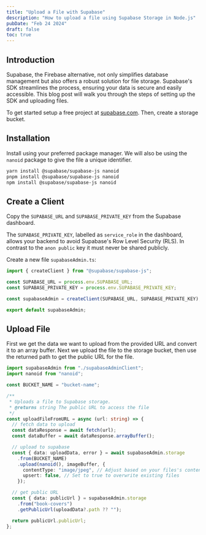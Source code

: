 ```yaml
---
title: "Upload a File with Supabase"
description: "How to upload a file using Supabase Storage in Node.js"
pubDate: "Feb 24 2024"
draft: false
toc: true
---
```


## Introduction

Supabase, the Firebase alternative, not only simplifies database management but also offers a robust solution for file storage. Supabase's SDK streamlines the process, ensuring your data is secure and easily accessible. This blog post will walk you through the steps of setting up the SDK and uploading files.

To get started setup a free project at [supabase.com](https://supabase.com). Then, create a storage bucket.

## Installation

Install using your preferred package manager. We will also be using the `nanoid` package to give the file a unique identifier.

```bash
yarn install @supabase/supabase-js nanoid
pnpm install @supabase/supabase-js nanoid
npm install @supabase/supabase-js nanoid
```

## Create a Client

Copy the `SUPABASE_URL` and `SUPABASE_PRIVATE_KEY` from the Supabase dashboard. 

The `SUPABASE_PRIVATE_KEY`, labelled as `service_role` in the dashboard, allows your backend to avoid Supabase's Row Level Security (RLS). In contrast to the `anon public` key it must never be shared publicly.

Create a new file `supabaseAdmin.ts`:

```typescript
import { createClient } from "@supabase/supabase-js";

const SUPABASE_URL = process.env.SUPABASE_URL;
const SUPABASE_PRIVATE_KEY = process.env.SUPABASE_PRIVATE_KEY;

const supabaseAdmin = createClient(SUPABASE_URL, SUPABASE_PRIVATE_KEY);

export default supabaseAdmin;
```

## Upload File

First we get the data we want to upload from the provided URL and convert it to an array buffer. Next we upload the file to the storage bucket, then use the returned path to get the public URL for the file.

```typescript
import supabaseAdmin from "./supabaseAdminClient";
import nanoid from "nanoid";

const BUCKET_NAME = "bucket-name";

/**
 * Uploads a file to Supabase storage.
 * @returns string The public URL to access the file
 */
const uploadFileFromURL = async (url: string) => {
  // fetch data to upload
  const dataResponse = await fetch(url);
  const dataBuffer = await dataResponse.arrayBuffer();

  // upload to supabase
  const { data: uploadData, error } = await supabaseAdmin.storage
    .from(BUCKET_NAME)
    .upload(nanoid(), imageBuffer, {
      contentType: "image/jpeg", // Adjust based on your files's content type
      upsert: false, // Set to true to overwrite existing files
    });

  // get public URL
  const { data: publicUrl } = supabaseAdmin.storage
    .from("book-covers")
    .getPublicUrl(uploadData?.path ?? "");

  return publicUrl.publicUrl;
};
```
